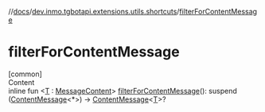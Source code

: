 //[docs](../../index.md)/[dev.inmo.tgbotapi.extensions.utils.shortcuts](index.md)/[filterForContentMessage](filter-for-content-message.md)



# filterForContentMessage  
[common]  
Content  
inline fun <[T](filter-for-content-message.md) : [MessageContent](../dev.inmo.tgbotapi.types.message.content.abstracts/-message-content/index.md)> [filterForContentMessage](filter-for-content-message.md)(): suspend ([ContentMessage](../dev.inmo.tgbotapi.types.message.abstracts/-content-message/index.md)<*>) -> [ContentMessage](../dev.inmo.tgbotapi.types.message.abstracts/-content-message/index.md)<[T](filter-for-content-message.md)>?  



